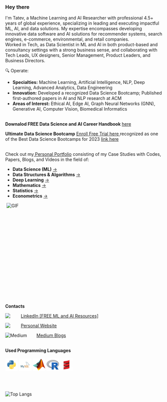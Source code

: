 
### Hey there
I'm Tatev, a Machine Learning and AI Researcher with professional 4.5+ years of global experience, specializing in leading and executing impactful ML, AI, and data solutions. My expertise encompasses developing innovative data software and AI solutions for recommender systems, search engines, e-commerce, environmental, and retail companies. 
<br>
Worked in Tech, as Data Scientist in ML and AI in both product-based and consultancy settings with a strong business sense, and collaborating with Tech Leads, UX designers, Senior Management, Product Leaders, and Business Directors.


🔍 Operate: <br>

- **Specialties:** Machine Learning, Artificial Intelligence, NLP, Deep Learning, Advanced Analytics, Data Engineering 
- **Innovation:** Developed a recognized Data Science Bootcamp; Published first-authored papers in AI and NLP research at ACM
- **Areas of Interest:** Ethical AI, Edge AI, Graph Neural Networks (GNN), Generative AI, Computer Vision, Biomedical Informatics <br> <br>


**Downalod FREE Data Science and AI Career Handbook** <a href = "https://downloads.tatevaslanyan.com/six-figure-data-science-ebook">here </a>

**Ultimate Data Science Bootcamp** <a href = "[https://downloads.tatevaslanyan.com/six-figure-data-science-ebook](https://lunartech.ai/course-overview/)">Enroll Free Trial here 
</a> recognized as one of the Best Data Science Bootcamps for 2023 <a href = "https://www.itpro.com/business-strategy/careers-training/358100/best-data-science-boot-camps"> link here </a> 

<br>
Check out my<a href="https://github.com/TatevKaren/TatevKaren-data-science-portfolio"> Personal Portfolio</a> consisting of my Case Studies with Codes, Papers, Blogs, and Videos in the field of:


- **Data Science (ML)** <a href="https://github.com/TatevKaren/data-science-popular-algorithms"> -> <a> 
- **Data Structures & Algorithms** <a href= "https://github.com/TatevKaren/DataStructuresAlgorithmsCourse"> -> <a>
- **Deep Learning** <a href="https://github.com/TatevKaren/recurrent-neural-network-pricing-model"> -> <a> 
- **Mathematics** <a href="https://github.com/TatevKaren/mathematics-statistics-for-data-science"> -> <a> 
- **Statistics** <a href="https://github.com/TatevKaren/mathematics-statistics-for-data-science/blob/main/Deriving%20Expectation%20and%20Variances%20of%20Densities/README.MD"> -> <a>
- **Econometrics** <a href="https://github.com/TatevKaren/econometric-algorithms"> -> <a>

<img align="right" alt="GIF" src="https://cdn.dribbble.com/users/2344801/screenshots/4774578/alphatestersanimation2.gif?raw=true" width="500" height="320"/>
<br>

**Contacts**

<img align="left"  width="50px" src="https://cdn2.iconfinder.com/data/icons/social-media-icons-23/800/linkedin-512.png"/> <a href="https://www.linkedin.com/in/tatev-karen-aslanyan/">LinkedIn [FREE ML and AI Resources]</a> 
 <br>
 
<img align="left"  width="50px" src="https://lunartech.ai/wp-content/uploads/2023/06/cropped-Social_Profile_Mirko.jpg"> <a href="https://tatevaslanyan.com">Personal Website</a> <br>

<img align="left" alt="Medium" width="100px" src="https://miro.medium.com/max/8976/1*Ra88BZ-CSTovFS2ZSURBgg.png"/> <a href="https://tatev-aslanyan.medium.com/">Medium Blogs</a>
<br>
<br>

**Used Programming Languages**  
<br>
<code><img height="40" src="https://raw.githubusercontent.com/github/explore/80688e429a7d4ef2fca1e82350fe8e3517d3494d/topics/python/python.png"></code>
<code><img height="40" src="https://raw.githubusercontent.com/github/explore/80688e429a7d4ef2fca1e82350fe8e3517d3494d/topics/mysql/mysql.png"></code>
<code><img height="40" src="https://raw.githubusercontent.com/github/explore/80688e429a7d4ef2fca1e82350fe8e3517d3494d/topics/matlab/matlab.png"></code>
<code><img height="40" src="https://raw.githubusercontent.com/github/explore/80688e429a7d4ef2fca1e82350fe8e3517d3494d/topics/r/r.png"></code>
<code><img height="40" src="https://raw.githubusercontent.com/github/explore/80688e429a7d4ef2fca1e82350fe8e3517d3494d/topics/scala/scala.png"></code>

<br>
<br>

![Top Langs](https://github-readme-stats.vercel.app/api/top-langs/?username=TatevKaren)





